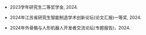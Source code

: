 - 2023学年研究生二等奖学金, 2024.

- 2024年江苏省研究生智能制造学术创新论坛(论文汇报)一等奖, 2024.

- 2024年外骨骼与人形机器人开发者交流论坛(专题报告)，2024.
